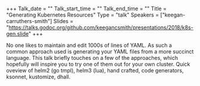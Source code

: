 +++
Talk_date = ""
Talk_start_time = ""
Talk_end_time = ""
Title = "Generating Kubernetes Resources"
Type = "talk"
Speakers = ["keegan-carruthers-smith"]
Slides = "https://talks.godoc.org/github.com/keegancsmith/presentations/2018/k8s-gen.slide"
+++

No one likes to maintain and edit 1000s of lines of YAML. As such a common approach used is generating your YAML files from a more succinct language. This talk briefly touches on a few of the approaches, which hopefully will inspire you to try one of them out for your own cluster. Quick oveview of helm2 (go tmpl), helm3 (lua), hand crafted, code generators, ksonnet, kustomize, dhall.
